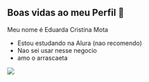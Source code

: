 ## Boas vidas ao meu Perfil 🖤

Meu nome é Eduarda Cristina Mota

- Estou estudando na Alura (nao recomendo)
- Nao sei usar nesse negocio 
- amo o arrascaeta 


![](https://encrypted-tbn0.gstatic.com/images?q=tbn:ANd9GcRoyDWhYTlkdOoogBpy8f7R9hQzAI8K920Jkg&s)

